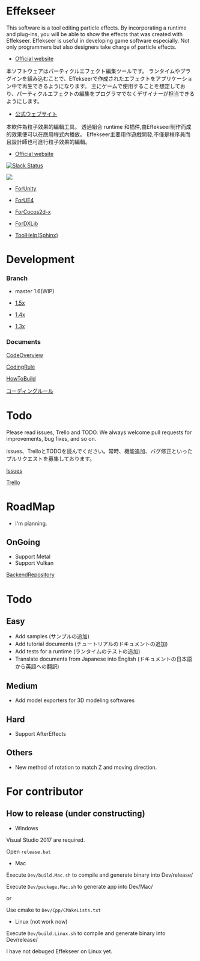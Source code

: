 ﻿Effekseer
=========
This software is a tool editing particle effects.
By incorporating a runtime and plug-ins, you will be able to show the effects that was created with Effekseer.
Effekseer is useful in developing game software especially. Not only programmers but also designers take charge of particle effects.

* [Official website](http://effekseer.github.io/en/)

本ソフトウェアはパーティクルエフェクト編集ツールです。
ランタイムやプラグインを組み込むことで、Effekseerで作成されたエフェクトをアプリケーション中で再生できるようになります。
主にゲームで使用することを想定しており、パーティクルエフェクトの編集をプログラマでなくデザイナーが担当できるようにします。

* [公式ウェブサイト](http://effekseer.github.io/jp/)

本軟件為粒子效果的編輯工具。
透過組合 runtime 和插件,由Effekseer制作而成的效果便可以在應用程式內播放。
Effekseer主要用作遊戲開發,不僅是程序員而且設計師也可進行粒子效果的編輯。

* [Official website](http://effekseer.github.io/en/)

[![Slack Status](https://effekseer-slackin.herokuapp.com/badge.svg)](https://effekseer-slackin.herokuapp.com/)

[![](http://img.youtube.com/vi/WwNX9TO7guA/0.jpg)](https://www.youtube.com/watch?v=WwNX9TO7guA)

* [ForUnity](https://github.com/effekseer/EffekseerForUnity)

* [ForUE4](https://github.com/effekseer/EffekseerForUE4)

* [ForCocos2d-x](https://github.com/effekseer/EffekseerForCocos2d-x)

* [ForDXLib](https://github.com/effekseer/EffekseerForDXLib)

* [ToolHelp(Sphinx)](https://github.com/effekseer/docs_tool)

Development
=========

### Branch

* master 1.6(WIP)

* [1.5x](https://github.com/effekseer/Effekseer/tree/15x)

* [1.4x](https://github.com/effekseer/Effekseer/tree/14x)

* [1.3x](https://github.com/effekseer/Effekseer/tree/13x)

### Documents

[CodeOverview](docs/Development/CodeOverview.md)

[CodingRule](docs/Development/CodingRule_En.md)

[HowToBuild](docs/Development/HowToBuild.md)

[コーディングルール](docs/Development/CodingRule_Ja.md)

Todo
=========

Please read issues, Trello and TODO. We always welcome pull requests for improvements, bug fixes, and so on.

issues、TrelloとTODOを読んでください。常時、機能追加、バグ修正といったプルリクエストを募集しております。

[Issues](https://github.com/effekseer/Effekseer/issues)

[Trello](https://trello.com/b/APLk8e6V/effekseer-wishlist)

# RoadMap

- I'm planning.

## OnGoing

- Support Metal
- Support Vulkan

[BackendRepository](https://github.com/altseed/LLGI)

# Todo

## Easy

- Add samples (サンプルの追加)
- Add tutorial documents (チュートリアルのドキュメントの追加)
- Add tests for a runtime (ランタイムのテストの追加)
- Translate documents from Japanese into English (ドキュメントの日本語から英語への翻訳)

## Medium
- Add model exporters for 3D modeling softwares

## Hard

- Support AfterEffects

## Others
- New method of rotation to match Z and moving direction.

# For contributor

## How to release (under constructing)

* Windows

Visual Studio 2017 are required.

Open ```release.bat```

* Mac

Execute ```Dev/build.Mac.sh``` to compile and generate binary into Dev/release/

Execute ```Dev/package.Mac.sh``` to generate app into Dev/Mac/

or

Use cmake to ```Dev/Cpp/CMakeLists.txt```

* Linux (not work now)

Execute ```Dev/build.Linux.sh``` to compile and generate binary into Dev/release/

I have not debuged Effekseer on Linux yet.
